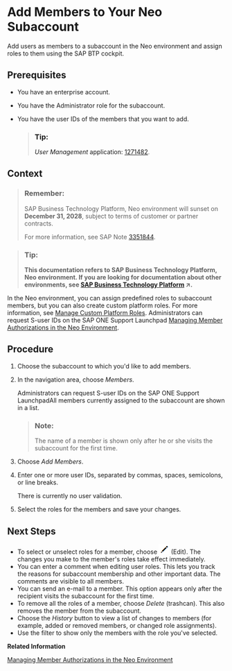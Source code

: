<!-- loioa253570f081e448d9f78fc2bfeedfdc3 -->

# Add Members to Your Neo Subaccount

Add users as members to a subaccount in the Neo environment and assign roles to them using the SAP BTP cockpit.



<a name="loioa253570f081e448d9f78fc2bfeedfdc3__prereq_bzj_4dy_dcb"/>

## Prerequisites

-   You have an enterprise account.
-   You have the Administrator role for the subaccount.
-   You have the user IDs of the members that you want to add.

    > ### Tip:  
    > *User Management* application: [1271482](https://launchpad.support.sap.com/#/notes/1271482).




## Context

> ### Remember:  
> SAP Business Technology Platform, Neo environment will sunset on **December 31, 2028**, subject to terms of customer or partner contracts.
> 
> For more information, see SAP Note [3351844](https://launchpad.support.sap.com/#/notes/3351844).

> ### Tip:  
> **This documentation refers to SAP Business Technology Platform, Neo environment. If you are looking for documentation about other environments, see [SAP Business Technology Platform](https://help.sap.com/viewer/65de2977205c403bbc107264b8eccf4b/Cloud/en-US/6a2c1ab5a31b4ed9a2ce17a5329e1dd8.html "SAP Business Technology Platform (SAP BTP) is an integrated offering comprised of four technology portfolios: database and data management, application development and integration, analytics, and intelligent technologies. The platform offers users the ability to turn data into business value, compose end-to-end business processes, and build and extend SAP applications quickly.") :arrow_upper_right:.**

In the Neo environment, you can assign predefined roles to subaccount members, but you can also create custom platform roles. For more information, see [Manage Custom Platform Roles](manage-custom-platform-roles-ede5f72.md). Administrators can request S-user IDs on the SAP ONE Support Launchpad [Managing Member Authorizations in the Neo Environment](managing-member-authorizations-in-the-neo-environment-a1ab5c4.md).



## Procedure

1.  Choose the subaccount to which you'd like to add members.

2.  In the navigation area, choose *Members*.

    Administrators can request S-user IDs on the SAP ONE Support LaunchpadAll members currently assigned to the subaccount are shown in a list.

    > ### Note:  
    > The name of a member is shown only after he or she visits the subaccount for the first time.

3.  Choose *Add Members*.

4.  Enter one or more user IDs, separated by commas, spaces, semicolons, or line breaks.

    There is currently no user validation.

5.  Select the roles for the members and save your changes.




<a name="loioa253570f081e448d9f78fc2bfeedfdc3__postreq_qpy_qm1_4db"/>

## Next Steps

-   To select or unselect roles for a member, choose ![](images/Edit_Icon_abfe424.png) \(Edit\). The changes you make to the member's roles take effect immediately.
-   You can enter a comment when editing user roles. This lets you track the reasons for subaccount membership and other important data. The comments are visible to all members.
-   You can send an e-mail to a member. This option appears only after the recipient visits the subaccount for the first time.
-   To remove all the roles of a member, choose *Delete* \(trashcan\). This also removes the member from the subaccount.
-   Choose the *History* button to view a list of changes to members \(for example, added or removed members, or changed role assignments\).
-   Use the filter to show only the members with the role you've selected.

**Related Information**  




[Managing Member Authorizations in the Neo Environment](managing-member-authorizations-in-the-neo-environment-a1ab5c4.md "SAP BTP includes predefined platform roles that support the typical tasks performed by users when interacting with the platform. In addition, subaccount administrators can combine various scopes into a custom platform role that addresses their individual requirements.")

